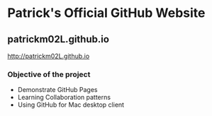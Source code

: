 # Patrick's Official GitHub Website

## patrickm02L.github.io
http://patrickm02L.github.io

### Objective of the project

* Demonstrate GitHub Pages
* Learning Collaboration patterns
* Using GitHub for Mac desktop client
